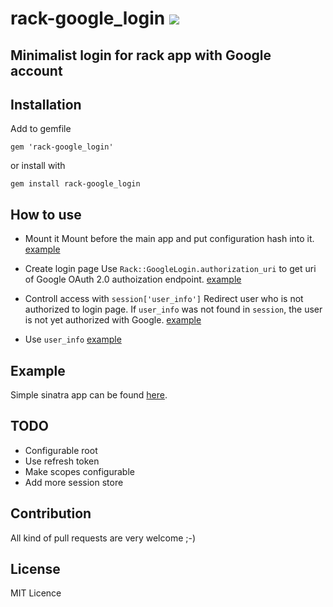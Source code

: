 # rack-google_login [<img src="https://secure.travis-ci.org/fujimura/rack-google_login.png"/>](http://travis-ci.org/fujimura/rack-google_login)

## Minimalist login for rack app with Google account

## Installation

Add to gemfile

    gem 'rack-google_login'

or install with

    gem install rack-google_login

## How to use

* Mount it
Mount before the main app and put configuration hash into it.
[example](https://github.com/fujimura/rack-google_login/blob/master/example/config.ru)

* Create login page
Use `Rack::GoogleLogin.authorization_uri` to get uri of Google OAuth 2.0 authoization endpoint.
[example](https://github.com/fujimura/rack-google_login/blob/master/example/app.rb#L15)

* Controll access with `session['user_info']`
Redirect user who is not authorized to login page.
If `user_info` was not found in `session`, the user is not yet authorized with Google.
[example](https://github.com/fujimura/rack-google_login/blob/master/example/app.rb#L5)


* Use `user_info`
[example](https://github.com/fujimura/rack-google_login/blob/master/example/app.rb#L29)

## Example
Simple sinatra app can be found [here](https://github.com/fujimura/rack-google_login/tree/master/example).

## TODO

* Configurable root
* Use refresh token
* Make scopes configurable
* Add more session store

## Contribution

All kind of pull requests are very welcome ;-)

## License

MIT Licence
